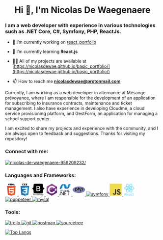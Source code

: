 <h1 align="center">Hi 👋, I'm Nicolas De Waegenaere</h1>
<h3>I am a web developer with experience in various technologies such as .NET Core, C#, Symfony, PHP, ReactJs.</h3>

- 🔭 I’m currently working on [react_portfolio](https://github.com/NicolasDewae/react_portfolio)

- 🌱 I’m currently learning **React.js**

- 👨‍💻 All of my projects are available at [https://nicolasdewae.github.io/basic_portfolio/](https://nicolasdewae.github.io/basic_portfolio/)

- 📫 How to reach me **nicolasdewae@protonmail.com**

<p>
  Currently, I am working as a web developer in alternance at Mésange prévoyance, where I am responsible for the development 
  of an application for subscribing to insurance contracts, maintenance and ticket management. I also have experience in developing Cloudme, 
  a cloud service provisioning platform, and GestForm, an application for managing a school support center.
</p>
<p>
  I am excited to share my projects and experience with the community, and I am always open to feedback and suggestions. Thanks for visiting my repository!
</p>

<h3 align="left">Connect with me:</h3>
<p align="left">
  <a href="https://linkedin.com/in/nicolas-de-waegenaere-959209232/" target="blank">
    <img align="center" src="https://raw.githubusercontent.com/rahuldkjain/github-profile-readme-generator/master/src/images/icons/Social/linked-in-alt.svg" alt="nicolas-de-waegenaere-959209232/" height="30" width="40" />
  </a>
</p>

<h3 align="left">Languages and Frameworks:</h3>
<p align="left"> 
  <a href="https://www.w3.org/html/" target="_blank" rel="noreferrer"> 
    <img src="https://raw.githubusercontent.com/devicons/devicon/master/icons/html5/html5-original-wordmark.svg" alt="html5" width="40" height="40"/> 
  </a>
  <a href="https://www.w3schools.com/css/" target="_blank" rel="noreferrer"> 
    <img src="https://raw.githubusercontent.com/devicons/devicon/master/icons/css3/css3-original-wordmark.svg" alt="css3" width="40" height="40"/> 
  </a> 
  <a href="https://getbootstrap.com" target="_blank" rel="noreferrer"> 
    <img src="https://raw.githubusercontent.com/devicons/devicon/master/icons/bootstrap/bootstrap-plain-wordmark.svg" alt="bootstrap" width="40" height="40"/> 
  </a> 
  <a href="https://www.w3schools.com/cs/" target="_blank" rel="noreferrer"> 
    <img src="https://raw.githubusercontent.com/devicons/devicon/master/icons/csharp/csharp-original.svg" alt="csharp" width="40" height="40"/> 
  </a> 
  <a href="https://dotnet.microsoft.com/" target="_blank" rel="noreferrer"> 
    <img src="https://raw.githubusercontent.com/devicons/devicon/master/icons/dot-net/dot-net-original-wordmark.svg" alt="dotnet" width="40" height="40"/> 
  </a> 
    <a href="https://www.php.net" target="_blank" rel="noreferrer"> 
    <img src="https://raw.githubusercontent.com/devicons/devicon/master/icons/php/php-original.svg" alt="php" width="40" height="40"/> 
  </a> 
  <a href="https://symfony.com" target="_blank" rel="noreferrer"> 
    <img src="https://symfony.com/logos/symfony_black_03.svg" alt="symfony" width="40" height="40"/> 
  </a> 
  <a href="https://developer.mozilla.org/en-US/docs/Web/JavaScript" target="_blank" rel="noreferrer"> 
    <img src="https://raw.githubusercontent.com/devicons/devicon/master/icons/javascript/javascript-original.svg" alt="javascript" width="40" height="40"/> 
  </a> 
  <a href="https://reactjs.org/" target="_blank" rel="noreferrer"> 
    <img src="https://raw.githubusercontent.com/devicons/devicon/master/icons/react/react-original-wordmark.svg" alt="react" width="40" height="40"/> 
  </a> 
  <a href="https://github.com/puppeteer/puppeteer" target="_blank" rel="noreferrer">
    <img src="https://www.vectorlogo.zone/logos/pptrdev/pptrdev-official.svg" alt="puppeteer" width="40" height="40"/> 
  </a> 
  <a href="https://www.mysql.com/fr/" target="_blank" rel="noreferrer"> 
    <img src="https://www.vectorlogo.zone/logos/mysql/mysql-official.svg" alt="mysql" width="40" height="40"/> 
  </a>
</p>

<h3 align="left">Tools:</h3>
<p align="left"> 
  <a href="https://trello.com" target="_blank" rel="noreferrer"> 
    <img src="https://www.vectorlogo.zone/logos/trello/trello-icon.svg" alt="trello" width="40" height="40"/> 
  </a> 
  <a href="https://git-scm.com/" target="_blank" rel="noreferrer"> 
    <img src="https://www.vectorlogo.zone/logos/git-scm/git-scm-icon.svg" alt="git" width="40" height="40"/> 
  </a> 
  <a href="https://postman.com" target="_blank" rel="noreferrer"> 
    <img src="https://www.vectorlogo.zone/logos/getpostman/getpostman-icon.svg" alt="postman" width="40" height="40"/> 
  </a> 
  
  <a href="https://www.sourcetreeapp.com" target="_blank" rel="noreferrer"> 
    <img src="https://pics.freeicons.io/uploads/icons/png/17447841331551952105-512.png" alt="sourcetree" width="40" height="40"/> 
  </a> 
  
</p>

[![Top Langs](https://github-readme-stats.vercel.app/api/top-langs/?username=nicolasdewae&layout=compact)](https://github.com/anuraghazra/github-readme-stats)
